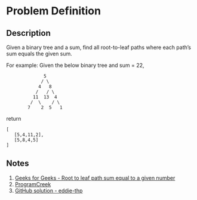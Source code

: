 # Problem Definition

## Description

Given a binary tree and a sum, find all root-to-leaf paths where each path’s sum equals the given sum.

For example:
Given the below binary tree and sum = 22,

```plaintext
              5
             / \
            4   8
           /   / \
          11  13  4
         /  \    / \
        7    2  5   1
```

return

```plaintext
[
   [5,4,11,2],
   [5,8,4,5]
]
```

## Notes

1. [Geeks for Geeks - Root to leaf path sum equal to a given number](https://www.geeksforgeeks.org/root-to-leaf-path-sum-equal-to-a-given-number/)
1. [ProgramCreek](https://www.programcreek.com/2013/01/leetcode-path-sum/)
1. [GitHub solution - eddie-thp](https://github.com/eddie-thp/codepath-tests/blob/4a2e74be5183c57498dfe85eaa0648a76dfac18e/src/week3/tree/RootToLeafPathWithSums.java)